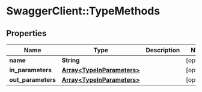 # SwaggerClient::TypeMethods

## Properties
Name | Type | Description | Notes
------------ | ------------- | ------------- | -------------
**name** | **String** |  | [optional] 
**in_parameters** | [**Array&lt;TypeInParameters&gt;**](TypeInParameters.md) |  | [optional] 
**out_parameters** | [**Array&lt;TypeInParameters&gt;**](TypeInParameters.md) |  | [optional] 


